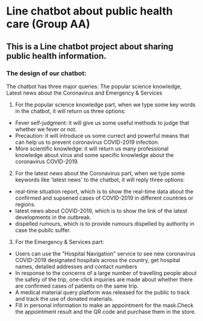 # Line chatbot about public health care (Group AA)
## This is a Line chatbot project about sharing public health information.    
### The design of our chatbot:    
The chatbot has three major queries: The popular science knowledge, Latest news about the Coronavirus and Emergency & Services   
1. For the popular science knowledge part, when we type some key words in the chatbot, it will return us three options:
* Fever self-judgment: it will give us some useful methods to judge that whether we fever or not.
* Precaution: it will introduce us some currect and powerful means that can help us to prevent coronavirus COVID-2019 infection.
* More scientific knowledge: it will return us many professional knowledge about virus and some specific knowledge about the coronavirus COVID-2019.
2. For the latest news about the Coronavirus part, when we type some keywords like 'latest news' to the chatbot, it will reply three options:   
* real-time situation report, which is to show the real-time data about the confirmed and supsened cases of COVID-2019 in different countries or regions.   
* latest news about COVID-2019, which is to show the link of the latest developments in the outbreak.     
* dispelled rumours, which is to provide rumours dispelled by authority in case the pubilc suffer.      
3. For the Emergency & Services part:
* Users can use the "Hospital Navigation" service to see new coronavirus COVID-2019 designated hospitals across the country, get hospital names, detailed addresses and contact numbers
* In response to the concerns of a large number of travelling people about the safety of the trip, one-click inquiries are made about whether there are confirmed cases of patients on the same trip.
* A medical material query platform was released for the public to track and track the use of donated materials.
* Fill in personal information to make an appointment for the mask.Check the appointment result and the QR code and purchase them in the store.
